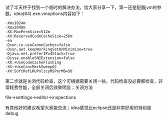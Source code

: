 试了半天终于找到一个临时的解决办法，给大家分享一下，第一还是配置jvm的参数，idea(64).exe.vmoptions内容如下：



```
-Xms1024m 
-Xmx2048m 
-XX:MaxPermSize=512m 
-XX:ReservedCodeCacheSize=256m 
-ea 
-Dsun.io.useCanonCaches=false
-Dsun.awt.keepWorkingSetOnMinimize=true
-Djava.net.preferIPv4Stack=true
-Djsse.enableSNIExtension=false
-XX:+UseCodeCacheFlushing 
-XX:+UseConcMarkSweepGC 
-XX:SoftRefLRUPolicyMSPerMB=50
```

第二步就是关闭代码检查，这个可根据需要关闭一些，代码检查没必要都检查，非常耗费性能，全部关闭后效果明显；关闭方法

file->settings->editor->inspections 

有其他好的建议希望大家能交流；idea感觉比eclipse还是非常好用的特别是debug